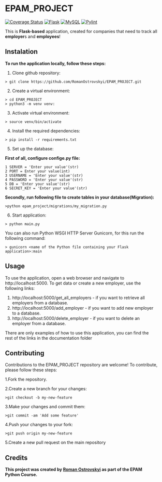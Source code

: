 # EPAM_PROJECT
<a href='https://coveralls.io/github/RomanOstrovskyi/EPAM_PROJECT?branch=travis_ci'><img src='https://coveralls.io/repos/github/RomanOstrovskyi/EPAM_PROJECT/badge.svg?branch=travis_ci' alt='Coverage Status' /></a>
[![Flask](https://img.shields.io/badge/flask-blue.svg)](https://flask.palletsprojects.com/)
[![MySQL](https://img.shields.io/badge/mysql-blue.svg)](https://www.mysql.com/)
[![Pylint](https://img.shields.io/badge/pylint-blue.svg)](https://www.pylint.org/)

This is  **Flask-based** application, created for companies that need to track all **employer**s and **employees**! 

## Instalation
**To run the application locally, follow these steps:**
1. Clone github repository:
```
> git clone https://github.com/RomanOstrovskyi/EPAM_PROJECT.git
```
2. Create a virtual environment:
  ```
  > cd EPAM_PROJECT
  > python3 -m venv venv:
  ```
3. Activate virtual environment:
  ```
  > source venv/bin/activate
  ```
4. Install the required dependencies:
  ```
  > pip install -r requirements.txt
  ```
5. Set up the database:

  **First of all, configure confige.py file:**
  ```
  1 SERVER = 'Enter your value'(str)
  2 PORT = Enter your value(int)
  3 USERNAME = 'Enter your value'(str)
  4 PASSWORD = 'Enter your value'(str)
  5 DB = 'Enter your value'(str)
  6 SECRET_KEY = 'Enter your value'(str)
  ```
  **Secondly, run following file to create tables in your database(Migration):**
  ```
  >python epam_project/migrations/my_migration.py
  ```
6. Start application:
  ```
  > python main.py
  ```
  You can also run Python WSGI HTTP Server Gunicorn, for this run the following command:
  ```
  > gunicorn <name of the Python file containing your Flask application>:main
  ```
  
## Usage
To use the application, open a web browser and navigate to http://localhost:5000. To get data or create a new employer, use the following links:
 1. http://localhost:5000/get_all_employers - if you want to retrieve all employers from a database.
 2. http://localhost:5000/add_employer - if you want to add new employer to a database.
 3. http://localhost:5000/delete_employer - if you want to delete an employer from a database.
 
There are only examples of how to use this application, you can find the rest of the links in the documentation folder

## Contributing
Contributions to the EPAM_PROJECT repository are welcome! To contribute, please follow these steps:

  1.Fork the repository.
  
  2.Create a new branch for your changes:
  ```
  >git checkout -b my-new-feature
  ```
  3.Make your changes and commit them:
  ```
  >git commit -am 'Add some feature'
  ```
  4.Push your changes to your fork:
  ```
  >git push origin my-new-feature
  ```
  5.Create a new pull request on the main repository
  
## Credits
**This project was created by [Roman Ostrovskyi](https://github.com/RomanOstrovskyi) as part of the EPAM Python Course.**





